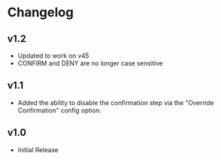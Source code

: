 # Changelog

## v1.2
- Updated to work on v45
- CONFIRM and DENY are no longer case sensitive

## v1.1
- Added the ability to disable the confirmation step via the "Override Confirmation" config option.

## v1.0
- Initial Release